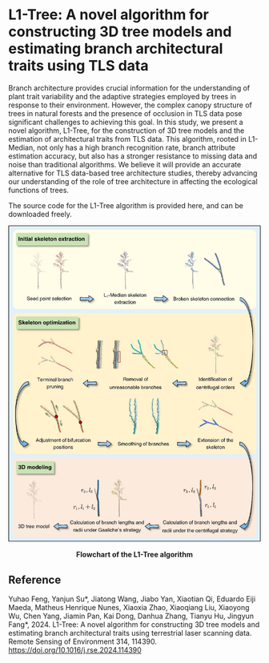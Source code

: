 # L1-Tree: A novel algorithm for constructing 3D tree models and estimating branch architectural traits using TLS data

Branch architecture provides crucial information for the understanding of plant trait variability and the adaptive strategies employed by trees in response to their environment. However, the complex canopy structure of trees in natural forests and the presence of occlusion in TLS data pose significant challenges to achieving this goal. In this study, we present a novel algorithm, L1-Tree, for the construction of 3D tree models and the estimation of architectural traits from TLS data. This algorithm, rooted in L1-Median, not only has a high branch recognition rate, branch attribute estimation accuracy, but also has a stronger resistance to missing data and noise than traditional algorithms. We believe it will provide an accurate alternative for TLS data-based tree architecture studies, thereby advancing our understanding of the role of tree architecture in affecting the ecological functions of trees.

The source code for the L1-Tree algorithm is provided here, and can be downloaded freely.

<p align="center">
  <img src="./Data/flowchart.jpg">
</p>

<p align="center">
  <strong>Flowchart of the L1-Tree algorithm</strong>
</p>

## Reference
Yuhao Feng, Yanjun Su*, Jiatong Wang, Jiabo Yan, Xiaotian Qi, Eduardo Eiji Maeda, Matheus Henrique Nunes, Xiaoxia Zhao, Xiaoqiang Liu, Xiaoyong Wu, Chen Yang, Jiamin Pan, Kai Dong, Danhua Zhang, Tianyu Hu, Jingyun Fang*, 2024. L1-Tree: A novel algorithm for constructing 3D tree models and estimating branch architectural traits using terrestrial laser scanning data. Remote Sensing of Environment 314, 114390. https://doi.org/10.1016/j.rse.2024.114390
